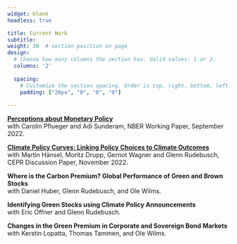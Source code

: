```yaml
---
widget: blank
headless: true

title: Current Work
subtitle:
weight: 30  # section position on page
design:
  # Choose how many columns the section has. Valid values: 1 or 2.
  columns: '2'
  
  spacing:
    # Customize the section spacing. Order is top, right, bottom, left.
    padding: ["20px", "0", "0", "0"]  
  
---
```


**[Perceptions about Monetary Policy](publication/rules)**  
with Carolin Pflueger and Adi Sunderam, NBER Working Paper, September 2022.

**[Climate Policy Curves: Linking Policy Choices to Climate Outcomes](publication/cpc)**  
with Martin Hänsel, Moritz Drupp, Gernot Wagner and Glenn Rudebusch, CEPR
Discussion Paper, November 2022.

**Where is the Carbon Premium? Global Performance of Green and Brown Stocks**  
with Daniel Huber, Glenn Rudebusch, and Ole Wilms.

**Identifying Green Stocks using Climate Policy Announcements**  
with Eric Offner and Glenn Rudebusch.

**Changes in the Green Premium in Corporate and Sovereign Bond Markets**  
with Kerstin Lopatta, Thomas Tammen, and Ole Wilms.
